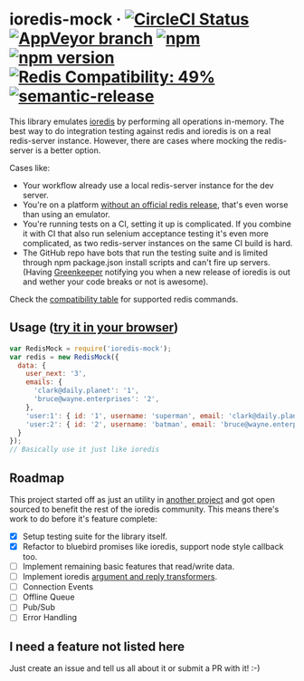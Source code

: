 # ioredis-mock &middot; [![CircleCI Status](https://img.shields.io/circleci/project/github/stipsan/ioredis-mock.svg?style=flat-square)](https://circleci.com/gh/stipsan/ioredis-mock) [![AppVeyor branch](https://img.shields.io/appveyor/ci/stipsan/ioredis-mock/master.svg?style=flat-square&label=win)](https://ci.appveyor.com/project/stipsan/ioredis-mock)  [![npm](https://img.shields.io/npm/dm/ioredis-mock.svg?style=flat-square)](https://npm-stat.com/charts.html?package=ioredis-mock) [![npm version](https://img.shields.io/npm/v/ioredis-mock.svg?style=flat-square)](https://www.npmjs.com/package/ioredis-mock) [![Redis Compatibility: 49%](https://img.shields.io/badge/redis-49%25-yellow.svg?style=flat-square)](compat.md) [![semantic-release](https://img.shields.io/badge/%20%20%F0%9F%93%A6%F0%9F%9A%80-semantic--release-e10079.svg?style=flat-square)](https://github.com/semantic-release/semantic-release)

This library emulates [ioredis](https://github.com/luin/ioredis) by performing all operations in-memory.
The best way to do integration testing against redis and ioredis is on a real redis-server instance.
However, there are cases where mocking the redis-server is a better option.

Cases like:

* Your workflow already use a local redis-server instance for the dev server.
* You're on a platform [without an official redis release](https://github.com/MSOpenTech/redis), that's even worse than using an emulator.
* You're running tests on a CI, setting it up is complicated. If you combine it with CI that also run selenium acceptance testing it's even more complicated, as two redis-server instances on the same CI build is hard.
* The GitHub repo have bots that run the testing suite and is limited through npm package.json install scripts and can't fire up servers. (Having [Greenkeeper](https://greenkeeper.io/) notifying you when a new release of ioredis is out and wether your code breaks or not is awesome).

Check the [compatibility table](compat.md) for supported redis commands.

## Usage ([try it in your browser](https://runkit.com/npm/ioredis-mock))

```js
var RedisMock = require('ioredis-mock');
var redis = new RedisMock({
  data: {
    user_next: '3',
    emails: {
      'clark@daily.planet': '1',
      'bruce@wayne.enterprises': '2',
    },
    'user:1': { id: '1', username: 'superman', email: 'clark@daily.planet' },
    'user:2': { id: '2', username: 'batman', email: 'bruce@wayne.enterprises' },
  }
});
// Basically use it just like ioredis
```

## Roadmap
This project started off as just an utility in [another project](https://github.com/stipsan/epic) and got open sourced to benefit the rest of the ioredis community. This means there's work to do before it's feature complete:
- [x] Setup testing suite for the library itself.
- [x] Refactor to bluebird promises like ioredis, support node style callback too.
- [ ] Implement remaining basic features that read/write data.
- [ ] Implement ioredis [argument and reply transformers](https://github.com/luin/ioredis#transforming-arguments--replies).
- [ ] Connection Events
- [ ] Offline Queue
- [ ] Pub/Sub
- [ ] Error Handling

## I need a feature not listed here

Just create an issue and tell us all about it or submit a PR with it! :-)
